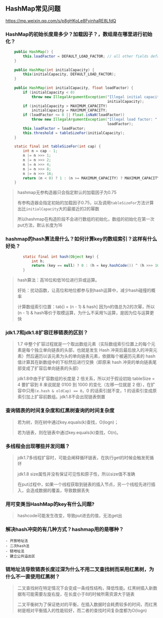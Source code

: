 ## HashMap常见问题
https://mp.weixin.qq.com/s/p8gHKoLe8FyinhaRE8LfdQ

### HashMap的初始长度是多少？加载因子？，数组是在哪里进行初始化？

```java
    public HashMap() {
        this.loadFactor = DEFAULT_LOAD_FACTOR; // all other fields defaulted
    }
    
    public HashMap(int initialCapacity) {
        this(initialCapacity, DEFAULT_LOAD_FACTOR);
    }
    
    public HashMap(int initialCapacity, float loadFactor) {
        if (initialCapacity < 0)
            throw new IllegalArgumentException("Illegal initial capacity: " +
                                               initialCapacity);
        if (initialCapacity > MAXIMUM_CAPACITY)
            initialCapacity = MAXIMUM_CAPACITY;
        if (loadFactor <= 0 || Float.isNaN(loadFactor))
            throw new IllegalArgumentException("Illegal load factor: " +
                                               loadFactor);
        this.loadFactor = loadFactor;
        this.threshold = tableSizeFor(initialCapacity);
    }
    
    static final int tableSizeFor(int cap) {
        int n = cap - 1;
        n |= n >>> 1;
        n |= n >>> 2;
        n |= n >>> 4;
        n |= n >>> 8;
        n |= n >>> 16;
        return (n < 0) ? 1 : (n >= MAXIMUM_CAPACITY) ? MAXIMUM_CAPACITY : n + 1;
    }
```
> hashmap无参构造器只会指定默认的加载因子为0.75
>
> 有参构造器会指定初始的加载因子0.75，以及调用`tableSizeFor`方法计算出比`initialCapacity`大的最接近的2的幂数
>
> 所以hashmap在构造阶段不会进行数组的初始化，数组的初始化在第一次put方法，默认长度为16


### hashmap的hash算法是什么？如何计算key的数组索引？这样有什么好处？

```java
        static final int hash(Object key) {
            int h;
            return (key == null) ? 0 : (h = key.hashCode()) ^ (h >>> 16);
        }
```
    
> hash算法：高16位和低16位进行异或运算。
>
> 好处：扰动函数，让高位和地位都参与到hash运算中，减少hash碰撞的概率
>
> 计算数组索引位置：tab[i = (n - 1) & hash]
> 因为n的值总为2的次幂，所以(n - 1) & hash等价于取模运算，为什么不采用%运算，是因为位与运算更快

### jdk1.7和jdk1.8扩容迁移链表的区别？

> 1.7 中整个扩容过程就是一个取出数组元素（实际数组索引位置上的每个元素是每个独立单向链表的头部，也就是发生 Hash 冲突后最后放入的冲突元素）然后遍历以该元素为头的单向链表元素，依据每个被遍历元素的 hash 值计算其在新数组中的下标然后进行交换（即原来 hash 冲突的单向链表尾部变成了扩容后单向链表的头部）
>
> jdk1.8中由于扩容数组的长度是 2 倍关系，所以对于假设初始 tableSize = 4 要扩容到 8 来说就是 0100 到 1000 的变化（左移一位就是 2 倍），在扩容中只用`(e.hash & oldCap) == 0`，0 的话索引就不变，1 的话索引变成原索引加上扩容前数组。jdk1.8不会出现链表倒置

### 查询链表的时间复杂度和红黑树查询的时间复杂度

> 若为树，则在树中通过key.equals(k)查找，O(logn)；
>
> 若为链表，则在链表中通过key.equals(k)查找，O(n)。

### 多线程会出现哪些并发问题？

> jdk1.7多线程扩容时，可能会阐释循环链表，在执行get的时候会触发死循环
>
> jdk1.8 size属性并没有保证可见性和原子性，所以size值不准确
>
> 在put过程中，如果一个线程获取到链表的插入节点，另一个线程先进行插入，会造成数据的覆盖，导致数据丢失

### 用可变类当HashMap的key有什么问题?

> hashcode可能发生改变，导致put进去的值，无法get出

### 解决hash冲突的有几种方式？hashmap用的是哪种？

    - 开放地址法
    - 二次hash法
    - 链地址法
    - 建立公共溢出区

### 链地址法导致链表长度过深为什么不用二叉查找树而采用红黑树，为什么不一直使用红黑树？

> 二叉查找树在特定情况下会变成一条线性结构，降低性能。红黑树插入新数据有可能需要左旋右旋，在长度小于8的时候所需资源大于链表
>
> 二叉平衡树为了保证绝对的平衡，在插入数据时会耗费较多的时间，而红黑树是相对平衡插入的性能较好，而二者的查找时间复杂度都为O(logn)
 